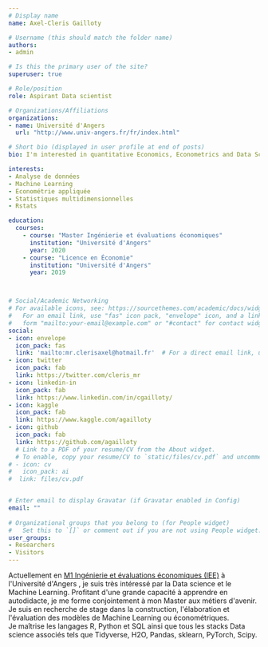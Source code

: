 ```yaml
---
# Display name
name: Axel-Cleris Gailloty

# Username (this should match the folder name)
authors:
- admin

# Is this the primary user of the site?
superuser: true

# Role/position
role: Aspirant Data scientist

# Organizations/Affiliations
organizations:
- name: Université d'Angers
  url: "http://www.univ-angers.fr/fr/index.html"

# Short bio (displayed in user profile at end of posts)
bio: I'm interested in quantitative Economics, Econometrics and Data Science.

interests:
- Analyse de données
- Machine Learning
- Econométrie appliquée
- Statistiques multidimensionnelles
- Rstats

education: 
  courses: 
    - course: "Master Ingénierie et évaluations économiques"
      institution: "Université d'Angers"
      year: 2020
    - course: "Licence en Économie"
      institution: "Université d'Angers"
      year: 2019



# Social/Academic Networking
# For available icons, see: https://sourcethemes.com/academic/docs/widgets/#icons
#   For an email link, use "fas" icon pack, "envelope" icon, and a link in the
#   form "mailto:your-email@example.com" or "#contact" for contact widget.
social:
- icon: envelope
  icon_pack: fas
  link: 'mailto:mr.clerisaxel@hotmail.fr'  # For a direct email link, use "mr.clerisaxel@hotmail.fr".  
- icon: twitter
  icon_pack: fab
  link: https://twitter.com/cleris_mr
- icon: linkedin-in
  icon_pack: fab
  link: https://www.linkedin.com/in/cgailloty/
- icon: kaggle
  icon_pack: fab
  link: https://www.kaggle.com/agailloty
- icon: github
  icon_pack: fab
  link: https://github.com/agailloty
  # Link to a PDF of your resume/CV from the About widget. 
  # To enable, copy your resume/CV to `static/files/cv.pdf` and uncomment the lines below.
# - icon: cv
#   icon_pack: ai
#  link: files/cv.pdf  


# Enter email to display Gravatar (if Gravatar enabled in Config)
email: ""
  
# Organizational groups that you belong to (for People widget)
#   Set this to `[]` or comment out if you are not using People widget.  
user_groups:
- Researchers
- Visitors
---
```

Actuellement en [M1 Ingénierie et évaluations économiques (IEE)](http://formations.univ-angers.fr/fr/offre-de-formation/master-lmd-MLMD/droit-economie-gestion-02/master-economie-appliquee-program-master-economie-appliquee/parcours-ingenierie-et-evaluations-economiques-subprogram-parcours-ingenierie-economique-et-evaluation-des-politiques-publiques.html) à l'Université d'Angers ,
je suis très intéressé par la Data science et le Machine Learning.
Profitant d'une grande capacité à apprendre en autodidacte, je me forme conjointement à mon Master aux métiers d'avenir. 
Je suis en recherche de stage dans la construction, l'élaboration et l'évaluation des modèles de Machine Learning ou économétriques.  
Je maîtrise les langages R, Python et SQL ainsi que tous les stacks Data science associés tels que Tidyverse, H2O, Pandas, sklearn, PyTorch, Scipy.